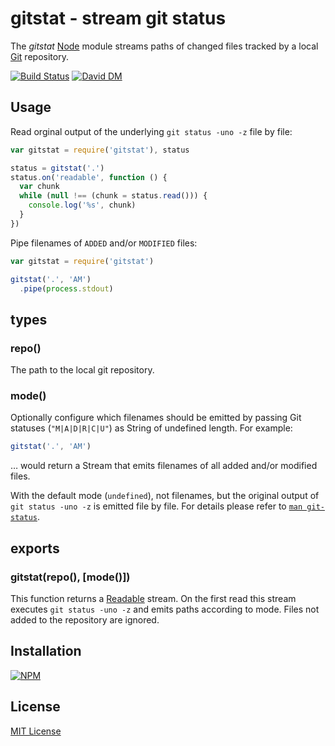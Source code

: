 # gitstat - stream git status

The *gitstat* [Node](http://nodejs.org/) module streams paths of changed files tracked by a local [Git](http://git-scm.com/) repository.

[![Build Status](https://travis-ci.org/michaelnisi/gitstat.svg)](http://travis-ci.org/michaelnisi/gitstat) [![David DM](https://david-dm.org/michaelnisi/gitstat.svg)](http://david-dm.org/michaelnisi/gitstat)

## Usage

Read orginal output of the underlying `git status -uno -z` file by file:
```js    
var gitstat = require('gitstat'), status

status = gitstat('.')
status.on('readable', function () {
  var chunk
  while (null !== (chunk = status.read())) {
    console.log('%s', chunk)
  }
})
```

Pipe filenames of `ADDED` and/or `MODIFIED` files:
```js
var gitstat = require('gitstat')

gitstat('.', 'AM')
  .pipe(process.stdout)
```

## types

### repo()

The path to the local git repository.

### mode()

Optionally configure which filenames should be emitted by passing Git statuses (`"M|A|D|R|C|U"`) as String of undefined length. For example:

```js
gitstat('.', 'AM')
```
… would return a Stream that emits filenames of all added and/or modified files. 

With the default mode (`undefined`), not filenames, but the original output of `git status -uno -z` is emitted file by file. For details please refer to [`man git-status`](http://git-scm.com/docs/git-status).

## exports

### gitstat(repo(), [mode()])

This function returns a [Readable](http://nodejs.org/api/stream.html#stream_class_stream_readable) stream. On the first read this stream executes `git status -uno -z` and emits paths according to mode. Files not added to the repository are ignored. 

## Installation

[![NPM](https://nodei.co/npm/gitstat.png)](https://npmjs.org/package/gitstat)

## License

[MIT License](https://raw.github.com/michaelnisi/gitstat/master/LICENSE)
